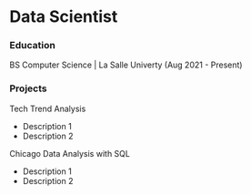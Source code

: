 # Data Scientist

### Education
BS Computer Science | La Salle Univerty (Aug 2021 - Present)

### Projects
Tech Trend Analysis
- Description 1
- Description 2

Chicago Data Analysis with SQL
- Description 1
- Description 2
